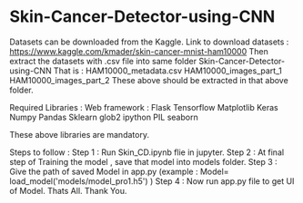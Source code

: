# Skin-Cancer-Detector-using-CNN
 
 Datasets can be downloaded from the Kaggle.
 Link to download datasets : https://www.kaggle.com/kmader/skin-cancer-mnist-ham10000
  Then extract the datasets with .csv file into same folder Skin-Cancer-Detector-using-CNN
      That is : HAM10000_metadata.csv
                HAM10000_images_part_1
                HAM10000_images_part_2
                These above should be extracted in that above folder.

Required Libraries :
    Web framework : Flask 
    Tensorflow
    Matplotlib
    Keras
    Numpy
    Pandas
    Sklearn
    glob2
    ipython
    PIL
    seaborn
 
 These above libraries are mandatory.
 
 Steps to follow :
 Step 1 : Run Skin_CD.ipynb flie in jupyter.
 Step 2 : At final step of Training the model , save that model into models folder.
 Step 3 : Give the path of saved Model in app.py (example : Model= load_model('models/model_pro1.h5') )
 Step 4 : Now run app.py file to get UI of Model.
 Thats All.
 Thank You.
                

